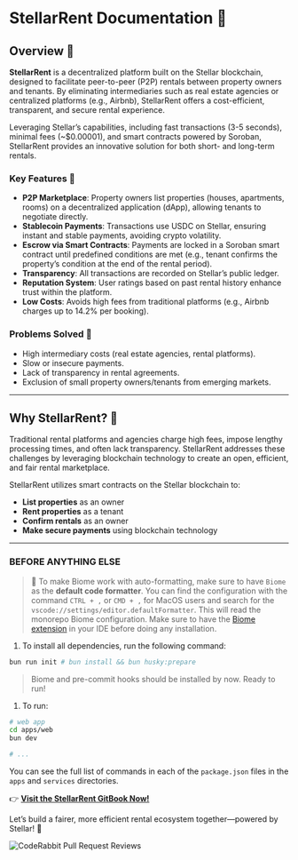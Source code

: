 # StellarRent Documentation 📖

## Overview 🌟

**StellarRent** is a decentralized platform built on the Stellar blockchain, designed to facilitate peer-to-peer (P2P) rentals between property owners and tenants. By eliminating intermediaries such as real estate agencies or centralized platforms (e.g., Airbnb), StellarRent offers a cost-efficient, transparent, and secure rental experience.

Leveraging Stellar’s capabilities, including fast transactions (3-5 seconds), minimal fees (~$0.00001), and smart contracts powered by Soroban, StellarRent provides an innovative solution for both short- and long-term rentals.

### Key Features 🔑
- **P2P Marketplace**: Property owners list properties (houses, apartments, rooms) on a decentralized application (dApp), allowing tenants to negotiate directly.  
- **Stablecoin Payments**: Transactions use USDC on Stellar, ensuring instant and stable payments, avoiding crypto volatility.  
- **Escrow via Smart Contracts**: Payments are locked in a Soroban smart contract until predefined conditions are met (e.g., tenant confirms the property’s condition at the end of the rental period).  
- **Transparency**: All transactions are recorded on Stellar’s public ledger.  
- **Reputation System**: User ratings based on past rental history enhance trust within the platform.  
- **Low Costs**: Avoids high fees from traditional platforms (e.g., Airbnb charges up to 14.2% per booking).

### Problems Solved 🚩
- High intermediary costs (real estate agencies, rental platforms).  
- Slow or insecure payments.  
- Lack of transparency in rental agreements.  
- Exclusion of small property owners/tenants from emerging markets.


---

## Why StellarRent? 🤔

Traditional rental platforms and agencies charge high fees, impose lengthy processing times, and often lack transparency. StellarRent addresses these challenges by leveraging blockchain technology to create an open, efficient, and fair rental marketplace.

StellarRent utilizes smart contracts on the Stellar blockchain to:  
- **List properties** as an owner  
- **Rent properties** as a tenant  
- **Confirm rentals** as an owner  
- **Make secure payments** using blockchain technology

---

### BEFORE ANYTHING ELSE

> 👀 To make Biome work with auto-formatting, make sure to have `Biome` as the **default code formatter**. You can find the configuration with the command `CTRL + ,` or `CMD + ,` for MacOS users and search for the `vscode://settings/editor.defaultFormatter`. This will read the monorepo Biome configuration. Make sure to have the [Biome extension](https://marketplace.visualstudio.com/items?itemName=biomejs.biome) in your IDE before doing any installation.

1. To install all dependencies, run the following command:

```bash
bun run init # bun install && bun husky:prepare
```

> Biome and pre-commit hooks should be installed by now. Ready to run!

1. To run:

```bash
# web app
cd apps/web
bun dev

# ...
```

You can see the full list of commands in each of the `package.json` files in the `apps` and `services` directories.

👉 **[Visit the StellarRent GitBook Now!](https://renzos-organization-1.gitbook.io/stellar-rent)**

Let’s build a fairer, more efficient rental ecosystem together—powered by Stellar! 🌟

![CodeRabbit Pull Request Reviews](https://img.shields.io/coderabbit/prs/github/Stellar-Rent/stellar-rent?utm_source=oss&utm_medium=github&utm_campaign=Stellar-Rent%2Fstellar-rent&labelColor=171717&color=FF570A&link=https%3A%2F%2Fcoderabbit.ai&label=CodeRabbit+Reviews)
